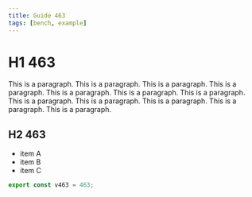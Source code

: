 ```yaml
---
title: Guide 463
tags: [bench, example]
---
```


# H1 463

This is a paragraph. This is a paragraph. This is a paragraph. This is a paragraph. This is a paragraph. This is a paragraph. This is a paragraph. This is a paragraph. This is a paragraph. This is a paragraph. This is a paragraph. This is a paragraph. 

## H2 463

- item A
- item B
- item C

```ts
export const v463 = 463;
```